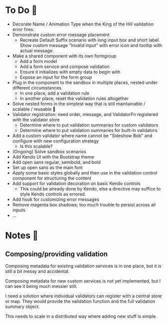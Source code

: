 # To Do 📃
- Decorate Name / Animation Type when the King of the Hill validation error fires.
- Demonstrate custom error message placement
  - Recreate Default Suffix scenario with long input box and short label. Show custom message "Invalid input" with error icon and tooltip with actual message.
- Make a shared component with its own formgroup
  - Add a form model
  - Add a form service and compose validation
  - Ensure it initializes with empty data to begin with
  - Expose an input for the form group
- Plug in the component to the sandbox in multiple places, nested under different circumstances
  - In one place, add a validation rule
  - In another place, reset the validation rules altogether
- Solve nested forms in the simplest way that is still maintainable / scalable / reusable 😬
- Validator registration: need order, message, and ValidatorFn registered with the validator store
  - Determine where to put validation summaries for custom validators
  - Determine where to put validation summaries for built-in validators
- Add a custom validator where name cannot be "Sideshow Bob" and configure with new configuration strategy
  - Is this scalable?
- (Ongoing) Solve sandbox scenarios
- Add Kendo UI with the Bootstrap theme
- Add open sans regular, semibold, and bold
- Set up open sans as the main font
- Apply some basic styles globally and then use in the validation control component for structuring the content
- Add support for validation decoration on basic Kendo controls
  - This could be already done by Kendo, else a directive may suffice to style Kendo controls as errored.
- Add hook for customizing error messages
- Remove magenta box shadows; too much trouble to persist across all inputs
- ...

# Notes 📝

## Composing/providing validation

Composing metadata for existing validation services is in one place, but it is still a bit messy and accidental.

Composing metadata for new custom services is not yet implemented, but I can see it being much messier still.

I need a solution where individual validators can register with a central store or map. They would provide the validation function and the full validation summary object.

This needs to scale in a distributed way where adding new stuff is simple.
